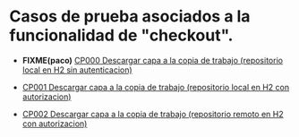 
# Casos de prueba asociados a la funcionalidad de "checkout".

* **FIXME(paco)** [CP000 Descargar capa a la copia de trabajo (repositorio local en H2 sin autenticacion)](CP000/testVC00CO00CP000.md)

* [CP001 Descargar capa a la copia de trabajo (repositorio local en H2 con autorizacion)](CP001/testVC00CO00CP001.md)

* [CP002 Descargar capa a la copia de trabajo (repositorio remoto en H2 con autorizacion)](CP002/testVC00CO00CP002.md)
